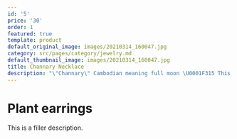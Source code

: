 ```yaml
---
id: '5'
price: '30'
order: 1
featured: true
template: product
default_original_image: images/20210314_160047.jpg
category: src/pages/category/jewelry.md
default_thumbnail_image: images/20210314_160047.jpg
title: Channary Necklace
description: "\"Channary\" Cambodian meaning full moon \U0001F315 This beautiful handcrafted peice made from poplar wood and suede cord is meant to help you not only add some magic to your look, but also keep track of the moon phases. The necklace hangs from an adjustable cord, and has a turning hand to adjust for the "
---
```

# Plant earrings

This is a filler description.
